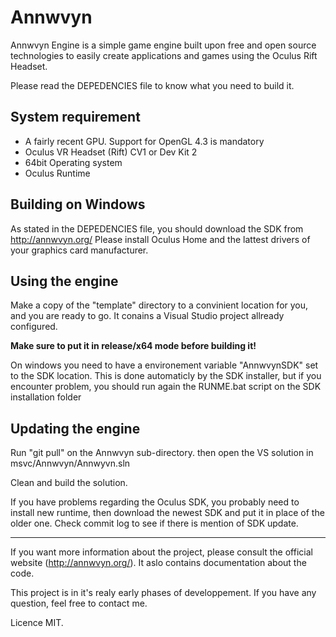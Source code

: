Annwvyn
=======

Annwvyn Engine is a simple game engine built upon free and open source technologies to easily create applications and games using the Oculus Rift Headset.

Please read the DEPEDENCIES file to know what you need to build it.


System requirement
----------------

 - A fairly recent GPU. Support for OpenGL 4.3 is mandatory
 - Oculus VR Headset (Rift) CV1 or Dev Kit 2 
 - 64bit Operating system
 - Oculus Runtime 

Building on Windows
-------------------

As stated in the DEPEDENCIES file, you should download the SDK from http://annwvyn.org/
Please install Oculus Home and the lattest drivers of your graphics card manufacturer.


Using the engine
----------------

Make a copy of the "template" directory to a convinient location for you, and you are ready to go. It conains a Visual Studio project allready configured.

**Make sure to put it in release/x64 mode before building it!**

On windows you need to have a environement variable "AnnwvynSDK" set to the SDK location. This is done automaticly by the SDK installer, but if you encounter problem, you should run again the RUNME.bat script on the SDK installation folder


Updating the engine
-------------------

Run "git pull" on the Annwvyn sub-directory. then open the VS solution in msvc/Annwvyn/Annwyvn.sln

Clean and build the solution.

If you have problems regarding the Oculus SDK, you probably need to install new runtime, then download the newest SDK and put it in place of the older one. Check commit log to see if there is mention of SDK update.

______

If you want more information about the project, please consult the official website (http://annwvyn.org/). It aslo contains documentation about the code.

This project is in it's realy early phases of developpement. If you have any question, feel free to contact me.

Licence MIT.
